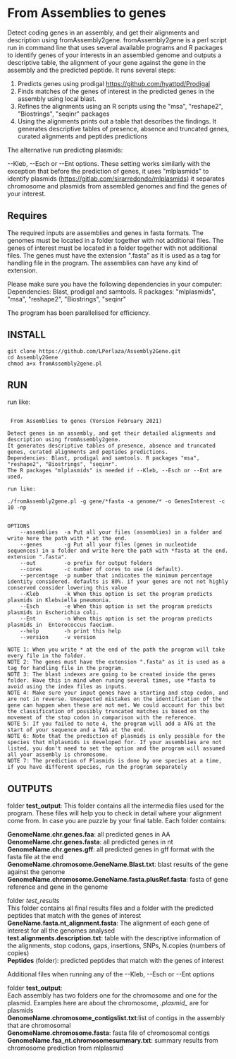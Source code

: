 # From Assemblies to genes


Detect coding genes in an assembly, and get their alignments and description using fromAssembly2gene. fromAssembly2gene is a perl script run in command line that uses several available programs and R packages to identify genes of your interests in an assembled genome and outputs a descriptive table, the alignment of your gene against the gene in the assembly and the predicted peptide.
It runs several steps:

1. Predicts genes using prodigal https://github.com/hyattpd/Prodigal
2. Finds matches of the genes of interest in the predicted genes in the assembly using local blast.
3. Refines the alignments using an R scripts using the "msa", "reshape2", "Biostrings", "seqinr" packages
4. Using the alignments prints out a table that describes the findings. It generates descriptive tables of presence, absence and truncated genes, curated alignments and peptides predictions

The alternative run predicting plasmids:

--Kleb, --Esch or --Ent options. These setting works similarly with the exception that before the prediction of genes, it uses "mlplasmids" to identify plasmids (https://gitlab.com/sirarredondo/mlplasmids)
it separates chromosome and plasmids from assembled genomes and find the genes of your interest.	

## Requires
 
The required inputs are assemblies and genes in fasta formats.
The genomes must be located in a folder together with not additional files. 
The genes of interest must be located in a folder together with not additional files.
The genes must have the extension ".fasta" as it is used as a tag for handling file in the program. 
The assemblies can have any kind of extension. 

Please make sure you have the following dependencies in your computer:											
Dependencies: Blast, prodigal and samtools. R packages: "mlplasmids", "msa", "reshape2", "Biostrings", "seqinr"

The program has been parallelised for efficiency.
 
## INSTALL 
```
git clone https://github.com/LPerlaza/Assembly2Gene.git
cd Assembly2Gene
chmod a+x fromAssembly2gene.pl
```	 							
## RUN
																																	
run like:
```
																																	
 From Assemblies to genes (Version February 2021)																									
 																																	
Detect genes in an assembly, and get their detailed alignments and description using fromAssembly2gene. 		
It generates descriptive tables of presence, absence and truncated  genes, curated alignments and peptides predictions.													
Dependencies: Blast, prodigal and samtools. R packages "msa", "reshape2", "Biostrings", "seqinr".
The R packages "mlplasmids" is needed if --Kleb, --Esch or --Ent are used.
																																	
run like: 

./fromAssembly2gene.pl -g gene/*fasta -a genome/* -o GenesInterest -c 10 -np												


OPTIONS
	--assemblies  -a Put all your files (assemblies) in a folder and write here the path with * at the end.							
	--genes 	  -g Put all your files (genes in nucleotide sequences) in a folder and write here the path with *fasta at the end. extension ".fasta".	
	--out 		  -o prefix for output folders																						
	--cores		  -c number of cores to use (4 default).
	--percentage  -p number that indicates the minimum percentage identity considered. defaults is 80%. if your genes are not not highly conserved consider lowering this value
	--Kleb        -k When this option is set the program predicts plasmids in Klebsiella pneumonia. 
	--Esch        -e When this option is set the program predicts plasmids in Escherichia coli.
    --Ent         -n When this option is set the program predicts plasmids in  Enterococcus faecium.
    --help        -h print this help
    --version     -v version

NOTE 1: When you write * at the end of the path the program will take every file in the folder. 
NOTE 2: The genes must have the extension ".fasta" as it is used as a tag for handling file in the program. 
NOTE 3: The blast indexes are going to be created inside the genes folder. Have this in mind when runing several times, use *fasta to avoid using the index files as inputs.	
NOTE 4: Make sure your input genes have a starting and stop codon, and are not in reverse. Unexpected mistakes on the identification of the gene can happen when these are not met. We could account for this but the classification of possibly truncated matches is based on the movement of the stop codon in comparison with the reference.
NOTE 5: If you failed to note 4, the program will add a ATG at the start of your sequence and a TAG at the end.
NOTE 6: Note that the prediction of plasmids is only possible for the species that mlplasmids is developed for. If your assemblies are not listed, you don't need to set the option and the program will assumed all your assembly is chromosome. 
NOTE 7: The prediction of Plasmids is done by one species at a time, if you have different species, run the program separately 		

```

## OUTPUTS

folder **test_output**:
	This folder contains all the intermedia files used for the program. These files will help you to check in detail where your alignment come from. In case you are puzzle by your final table. Each folder contains:

  **GenomeName.chr.genes.faa**: all predicted genes in AA  
  **GenomeName.chr.genes.fasta**: all predicted genes in nt  
  **GenomeName.chr.genes.gff**: all predicted genes in gff format with the fasta file at the end  
  **GenomeName.chromosome.GeneName.Blast.txt**: blast results of the gene against the genome  
  **GenomeName.chromosome.GeneName.fasta.plusRef.fasta**: fasta of gene reference and gene in the genome  

folder *test_results*  
	This folder contains all final results files and a folder with the predicted peptides that match with the genes of interest  
  **GeneName.fasta.nt_alignment.fasta**: The alignment of each gene of interest for all the genomes analysed  
  **test.alignments.description.txt**: table with the descriptive information of the alignments, stop codons, gaps, insertions, SNPs, N.copies (numbers of copies)  
  **Peptides** (folder): predicted peptides that match with the genes of interest  

Additional files when running any of the --Kleb, --Esch or --Ent options

folder **test_output**:  
	Each assembly has two folders one for the chromosome and one for the plasmid. Examples here are about the chromosome, *.plasmid_* are for plasmids   
   **GenomeName.chromosome_contigslist.txt**:list of contigs in the assembly that are chromosomal  
   **GenomeName.chromosome.fasta**: fasta file of chromosomal contigs  
   **GenomeName.fsa_nt.chromosomesummary.txt**: summary results from chromosome prediction from mlplasmid  
	
